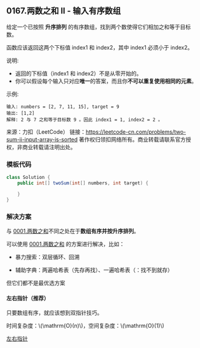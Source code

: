 <script src="https://cdn.bootcss.com/mathjax/2.7.7/MathJax.js?config=TeX-AMS-MML_HTMLorMML"></script>

## 0167.两数之和 II - 输入有序数组

给定一个已按照 **升序排列** 的有序数组，找到两个数使得它们相加之和等于目标数。

函数应该返回这两个下标值 index1 和 index2，其中 index1 必须小于 index2。

说明:

* 返回的下标值（index1 和 index2）不是从零开始的。
* 你可以假设每个输入只对应**唯一**的答案，而且你**不可以重复使用相同的元素**。


示例:

```
输入: numbers = [2, 7, 11, 15], target = 9
输出: [1,2]
解释: 2 与 7 之和等于目标数 9 。因此 index1 = 1, index2 = 2 。
```

来源：力扣（LeetCode）
链接：https://leetcode-cn.com/problems/two-sum-ii-input-array-is-sorted
著作权归领扣网络所有。商业转载请联系官方授权，非商业转载请注明出处。


### 模板代码

``` java
class Solution {
    public int[] twoSum(int[] numbers, int target) {

    }
}
```

### 解决方案

与 [0001.两数之和](../hashmap/0001.两数之和.md)不同之处在于**数组有序并按升序排列**。

可以使用 [0001.两数之和](../hashmap/0001.两数之和.md) 的方案进行解决，比如：

* 暴力搜索：双层循环、回溯

* 辅助字典：两遍哈希表（先存再找）、一遍哈希表（：找不到就存）

但它们都不是最优选方案

#### 左右指针（推荐）

只要数组有序，就应该想到双指针技巧。

时间复杂度：\\(\mathrm{O}(n)\\)，空间复杂度：\\(\mathrm{O}(1)\\)

[左右指针](qu0167/solu2/Solution.java)


